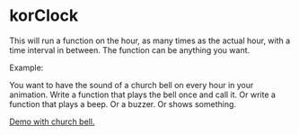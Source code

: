 korClock
========

This will run a function on the hour, as many times as the actual hour, with a time interval in between. The function can be anything you want.

Example:

You want to have the sound of a church bell on every hour in your animation. Write a function that plays the bell once and call it. Or write a function that plays a beep. Or a buzzer. Or shows something.

<a href="https://dl.dropboxusercontent.com/u/209895/github-demo/korClock/index.html">Demo with church bell.</a>